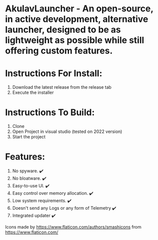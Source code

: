 # AkulavLauncher - An open-source, in active development, alternative launcher, designed to be as lightweight as possible while still offering custom features.

# Instructions For Install:
1. Download the latest release from the release tab
2. Execute the installer

# Instructions To Build:
1. Clone
2. Open Project in visual studio (tested on 2022 version)
3. Start the project

# Features:
1. No spyware. :heavy_check_mark:
2. No bloatware. :heavy_check_mark:
3. Easy-to-use UI. :heavy_check_mark:
4. Easy control over memory allocation. :heavy_check_mark:
5. Low system requirements. :heavy_check_mark:
6. Doesn't send any Logs or any form of Telemetry :heavy_check_mark:
7. Integrated updater :heavy_check_mark:

Icons made by https://www.flaticon.com/authors/smashicons from https://www.flaticon.com/

